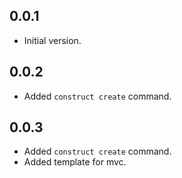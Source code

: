## 0.0.1

- Initial version.

## 0.0.2
- Added `construct create` command.

## 0.0.3
- Added `construct create` command.
- Added template for mvc.

